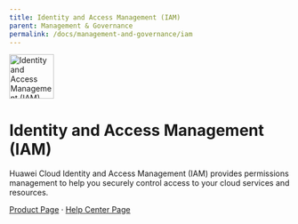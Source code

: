 ```yaml
---
title: Identity and Access Management (IAM)
parent: Management & Governance
permalink: /docs/management-and-governance/iam
---
```


<img src="https://res-static.hc-cdn.cn/cloudbu-site/public/product-banner-icon/ManagementGovernance/IAM.png" width="80" height="80" alt="Identity and Access Management (IAM)">

# Identity and Access Management (IAM)

Huawei Cloud Identity and Access Management (IAM) provides permissions management to help you securely control access to your cloud services and resources.

[Product Page](https://www.huaweicloud.com/intl/en-us/product/iam.html) &middot;
[Help Center Page](https://support.huaweicloud.com/intl/en-us/iam/index.html)

